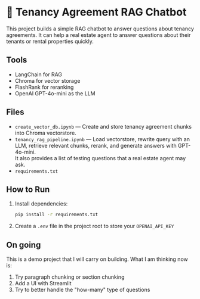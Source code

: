 # 🏡 Tenancy Agreement RAG Chatbot

This project builds a simple RAG chatbot to answer questions about tenancy agreements. It can help a real estate agent to answer questions about their tenants or rental properties quickly.

## Tools
- LangChain for RAG
- Chroma for vector storage
- FlashRank for reranking
- OpenAI GPT-4o-mini as the LLM

## Files

- `create_vector_db.ipynb` — Create and store tenancy agreement chunks into Chroma vectorstore.
- `tenancy_rag_pipeline.ipynb` — Load vectorstore, rewrite query with an LLM, retrieve relevant chunks, rerank, and generate answers with GPT-4o-mini.  
  It also provides a list of testing questions that a real estate agent may ask.
- `requirements.txt`

## How to Run

1. Install dependencies:
   ```bash
   pip install -r requirements.txt
2. Create a `.env` file in the project root to store your `OPENAI_API_KEY` 

## On going
This is a demo project that I will carry on building. What I am thinking now is:
1. Try paragraph chunking or section chunking
2. Add a UI with Streamlit
3. Try to better handle the "how-many" type of questions
